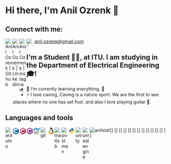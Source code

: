 # Hi there, I'm Anil Ozrenk 👋 

## Connect with me:
[<img align="left" alt="Anil Ozrenk | Github" width="22px" src="https://www.svgrepo.com/show/217753/github.svg" />][github]
[<img align="left" alt="Anil Ozrenk | Linkedin" width="22px" src="https://www.svgrepo.com/show/134579/linkedin.svg" />][linkedin]
[<img align="left" alt="Anil Ozrenk | instagram" width="22px" src="https://www.svgrepo.com/show/111199/instagram.svg" />][instagram]
[<img align="left" alt="Anil Ozrenk | email" width="22px" height="22px" src="https://www.svgrepo.com/show/56023/email.svg" />][email]:anil.ozrenk@gmail.com

## I'm a Student 👨‍🎓, at ITU. I am studying in the Department of Electrical Engineering🎓!
- 🌱 I’m currently learning everything. 🤖
- ⚡ I love caving, Caving is a nature sport. We are the first to see places where no one has set foot. and also I love playing guitar :guitar:.
## Languages and tools
[<img align="left" alt="arduino" width="22px" src="https://cdn.worldvectorlogo.com/logos/arduino-1.svg" />]
[<img align="left" alt="c" width="22px" src="https://raw.githubusercontent.com/devicons/devicon/master/icons/c/c-original.svg" />]
[<img align="left" alt="c++" width="22px" src="https://raw.githubusercontent.com/devicons/devicon/master/icons/cplusplus/cplusplus-original.svg" />]
[<img align="left" alt="c#" width="22px" src="https://raw.githubusercontent.com/devicons/devicon/master/icons/csharp/csharp-original.svg" />]
[<img align="left" alt="dotnet" width="22px" src="https://raw.githubusercontent.com/devicons/devicon/master/icons/dot-net/dot-net-original-wordmark.svg" />]
[<img align="left" alt="git" width="22px" src="https://www.vectorlogo.zone/logos/git-scm/git-scm-icon.svg" />]
[<img align="left" alt="linux" width="22px" src="https://raw.githubusercontent.com/devicons/devicon/master/icons/linux/linux-original.svg" />]
[<img align="left" alt="matlab" width="22px" src="https://upload.wikimedia.org/wikipedia/commons/2/21/Matlab_Logo.png" />]
[<img align="left" alt="postman" width="22px" src="https://www.vectorlogo.zone/logos/getpostman/getpostman-icon.svg" />]
[<img align="left" alt="python" width="22px" src="https://raw.githubusercontent.com/devicons/devicon/master/icons/python/python-original.svg" />]
[<img align="left" alt="unity" width="22px" src="https://www.vectorlogo.zone/logos/unity3d/unity3d-icon.svg" />]
[<img align="left" alt="unreal engine" width="22px" src="https://raw.githubusercontent.com/kenangundogan/fontisto/036b7eca71aab1bef8e6a0518f7329f13ed62f6b/icons/svg/brand/unreal-engine.svg" />]
[<img align="left" alt="anilstat" src="https://github-readme-stats.vercel.app/api/top-langs?username=anilozrenk&show_icons=true&locale=en&layout=compact&theme=dark" />]

[linkedin]: https://www.linkedin.com/in/anil-ozrenk/
[instagram]: https://instagram.com/anil_ozrenk
[github]: https://github.com/anilozrenk
[email]: anil.ozrenk@gmail.com
